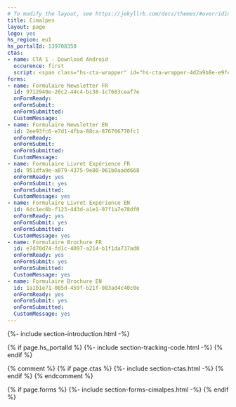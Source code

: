 ```yaml
---
# To modify the layout, see https://jekyllrb.com/docs/themes/#overriding-theme-defaults
title: Cimalpes
layout: page
logo: yes
hs_region: eu1
hs_portalId: 139708350
ctas:
- name: CTA 1 - Download Android
  occurence: first
  script: <span class="hs-cta-wrapper" id="hs-cta-wrapper-4d2a9b8e-e9fe-4ca5-816b-946ec9716dd4"><span class="hs-cta-node hs-cta-4d2a9b8e-e9fe-4ca5-816b-946ec9716dd4" id="hs-cta-4d2a9b8e-e9fe-4ca5-816b-946ec9716dd4"><!--[if lte IE 8]><div id="hs-cta-ie-element"></div><![endif]--><a href="https://hubspot-cta-redirect-eu1-prod.s3.amazonaws.com/cta/redirect/25969719/4d2a9b8e-e9fe-4ca5-816b-946ec9716dd4" ><img class="hs-cta-img" id="hs-cta-img-4d2a9b8e-e9fe-4ca5-816b-946ec9716dd4" style="border-width:0px;" src="https://hubspot-no-cache-eu1-prod.s3.amazonaws.com/cta/default/25969719/4d2a9b8e-e9fe-4ca5-816b-946ec9716dd4.png"  alt="Get it on Google Play"/></a></span><script charset="utf-8" src="https://js-eu1.hscta.net/cta/current.js"></script><script type="text/javascript"> hbspt.cta.load(25969719, '4d2a9b8e-e9fe-4ca5-816b-946ec9716dd4', {"useNewLoader":"true","region":"eu1"}); </script></span>
forms:
- name: Formulaire Newsletter FR
  id: 9712940e-20c2-44c4-bc38-1c7603ceaf7e
  onFormReady:
  onFormSubmit:
  onFormSubmitted:
  CustomMessage:
- name: Formulaire Newsletter EN
  id: 2ee93fc6-e7d1-4fba-88ca-876706770fc1
  onFormReady:
  onFormSubmit:
  onFormSubmitted:
  CustomMessage:
- name: Formulaire Livret Expérience FR
  id: 951dfa9e-a879-4375-9e80-061b0aadd668
  onFormReady: yes
  onFormSubmit: yes
  onFormSubmitted:
  CustomMessage: yes
- name: Formulaire Livret Expérience EN
  id: 6dc1ec6b-f123-4d3d-a1e1-07f1a7e78df0
  onFormReady: yes
  onFormSubmit: yes
  onFormSubmitted:
  CustomMessage: yes
- name: Formulaire Brochure FR
  id: e7d70d74-fd1c-4097-a214-b1f1da737ad0
  onFormReady: yes
  onFormSubmit: yes
  onFormSubmitted:
  CustomMessage: yes
- name: Formulaire Brochure EN
  id: 1a1b1e71-085d-459f-b21f-083ad4c40c0e
  onFormReady: yes
  onFormSubmit: yes
  onFormSubmitted:
  CustomMessage: yes
---
```


{%- include section-introduction.html -%}

{% if page.hs_portalId %}
    {%- include section-tracking-code.html -%}
{% endif %}

{% comment %}
{% if page.ctas %}
    {%- include section-ctas.html -%}
{% endif %}
{% endcomment %}

{% if page.forms %}
    {%- include section-forms-cimalpes.html -%}
{% endif %}
